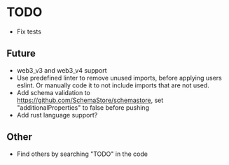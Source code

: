 # TODO

- Fix tests

## Future

- web3_v3 and web3_v4 support
- Use predefined linter to remove unused imports, before applying users eslint. Or manually code it to not include imports that are not used.
- Add schema validation to <https://github.com/SchemaStore/schemastore>, set "additionalProperties" to false before pushing
- Add rust language support?

## Other

- Find others by searching "TODO" in the code
